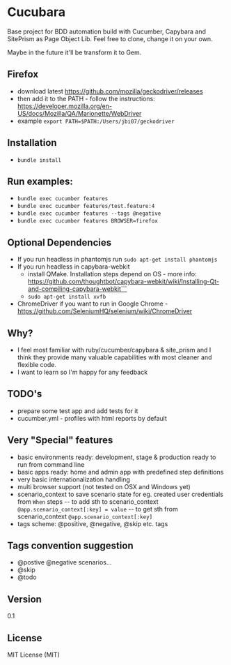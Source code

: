 # Cucubara
Base project for BDD automation build with Cucumber, Capybara and SitePrism as Page Object Lib.
Feel free to clone, change it on your own.

Maybe in the future it'll be transform it to Gem.

## Firefox
- download latest https://github.com/mozilla/geckodriver/releases 
- then add it to the PATH - follow the instructions: https://developer.mozilla.org/en-US/docs/Mozilla/QA/Marionette/WebDriver
- example ```export PATH=$PATH:/Users/jbi07/geckodriver```

## Installation
- ```bundle install```

## Run examples:
- ```bundle exec cucumber features```
- ```bundle exec cucumber features/test.feature:4```
- ```bundle exec cucumber features --tags @negative```
- ```bundle exec cucumber features BROWSER=firefox```

## Optional Dependencies
- If you run headless in phantomjs run ```sudo apt-get install phantomjs```
- If you run headless in capybara-webkit
  - install QMake. Installation steps depend on OS - more info: https://github.com/thoughtbot/capybara-webkit/wiki/Installing-Qt-and-compiling-capybara-webkit```
  - ```sudo apt-get install xvfb```
- ChromeDriver if you want to run in Google Chrome - https://github.com/SeleniumHQ/selenium/wiki/ChromeDriver

## Why?
- I feel most familiar with ruby/cucumber/capybara & site_prism and I think they provide many valuable capabilities with most cleaner and flexible code.
- I want to learn so I'm happy for any feedback

## TODO's
- prepare some test app and add tests for it
- cucumber.yml - profiles with html reports by default

## Very "Special" features
- basic environments ready: development, stage & production ready to run from command line
- basic apps ready: home and admin app with predefined step definitions
- very basic internationalization handling
- multi browser support (not tested on OSX and Windows yet)
- scenario_context to save scenario state for eg. created user credentials from ```When``` steps
-- to add sth to scenario_context ```@app.scenario_context[:key] = value```
-- to get sth from scenario_context ```@app.scenario_context[:key]```
- tags scheme: @positive, @negative, @skip etc. tags

## Tags convention suggestion
- @postive @negative scenarios...
- @skip
- @todo

## Version
0.1

## License
MIT License (MIT)

